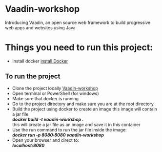 # Vaadin-workshop
Introducing Vaadin, an open source web framework to build progressive web apps and websites using Java

# Things you need to run this project:
  * Install docker
  [install Docker](https://docs.docker.com/docker-for-windows/install/)
  
## To run the project
  * Clone the project locally
  [Vaadin-workshop](https://github.com/sebivenlo/Vaadin-workshop.git)
  * Open terminal or PowerShell (for windows)
  * Make sure that docker is running
  * Go to the project directory and make sure you are at the root directory
  * Build the project using docker to create an image this image will contain a jar file <br/>
   ***docker build -t vaadin-workshop .*** <br/>
   this will create a jar file as an image and save it in this container
  * Use the run command to run the jar file inside the image:<br/>
   ***docker run -p 8080:8080 vaadin-workshop***
  * Open your browser and direct to:<br/>
   ***localhost:8080***
